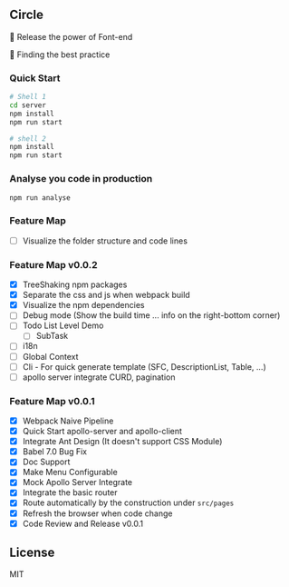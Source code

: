 ## Circle

🚀 Release the power of Font-end

💪 Finding the best practice

### Quick Start

```bash
# Shell 1
cd server
npm install
npm run start
```
```bash
# shell 2
npm install
npm run start
```

### Analyse you code in production
```bash
npm run analyse
```

### Feature Map

- [ ] Visualize the folder structure and code lines

### Feature Map v0.0.2

- [x] TreeShaking npm packages
- [x] Separate the css and js when webpack build
- [x] Visualize the npm dependencies
- [ ] Debug mode (Show the build time ... info on the right-bottom corner)
- [ ] Todo List Level Demo
    - [ ] SubTask
- [ ] i18n
- [ ] Global Context
- [ ] Cli - For quick generate template (SFC, DescriptionList, Table, ...)
- [ ] apollo server integrate CURD, pagination

### Feature Map v0.0.1

- [x] Webpack Naive Pipeline
- [x] Quick Start apollo-server and apollo-client
- [x] Integrate Ant Design (It doesn't support CSS Module)
- [x] Babel 7.0 Bug Fix
- [x] Doc Support
- [x] Make Menu Configurable
- [x] Mock Apollo Server Integrate
- [x] Integrate the basic router
- [x] Route automatically by the construction under `src/pages`
- [x] Refresh the browser when code change
- [x] Code Review and Release v0.0.1

## License

MIT